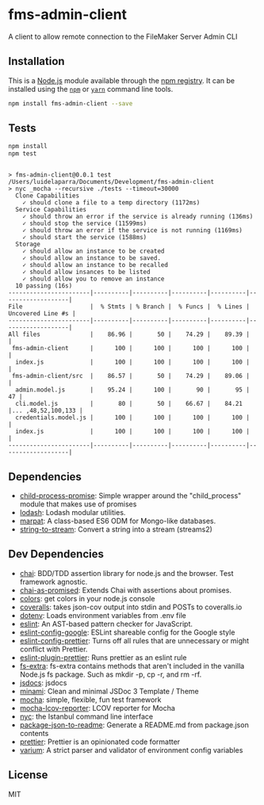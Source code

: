 # fms-admin-client

A client to allow remote connection to the FileMaker Server Admin CLI

## Installation

This is a [Node.js](https://nodejs.org/) module available through the 
[npm registry](https://www.npmjs.com/). It can be installed using the 
[`npm`](https://docs.npmjs.com/getting-started/installing-npm-packages-locally)
or 
[`yarn`](https://yarnpkg.com/en/)
command line tools.

```sh
npm install fms-admin-client --save
```

## Tests

```sh
npm install
npm test
```
```

> fms-admin-client@0.0.1 test /Users/luidelaparra/Documents/Development/fms-admin-client
> nyc _mocha --recursive ./tests --timeout=30000
  Clone Capabilities
    ✓ should clone a file to a temp directory (1172ms)
  Service Capabilities
    ✓ should throw an error if the service is already running (136ms)
    ✓ should stop the service (11599ms)
    ✓ should throw an error if the service is not running (1169ms)
    ✓ should start the service (1588ms)
  Storage
    ✓ should allow an instance to be created
    ✓ should allow an instance to be saved.
    ✓ should allow an instance to be recalled
    ✓ should allow insances to be listed
    ✓ should allow you to remove an instance
  10 passing (16s)
-----------------------|----------|----------|----------|----------|-------------------|
File                   |  % Stmts | % Branch |  % Funcs |  % Lines | Uncovered Line #s |
-----------------------|----------|----------|----------|----------|-------------------|
All files              |    86.96 |       50 |    74.29 |    89.39 |                   |
 fms-admin-client      |      100 |      100 |      100 |      100 |                   |
  index.js             |      100 |      100 |      100 |      100 |                   |
 fms-admin-client/src  |    86.57 |       50 |    74.29 |    89.06 |                   |
  admin.model.js       |    95.24 |      100 |       90 |       95 |                47 |
  cli.model.js         |       80 |       50 |    66.67 |    84.21 |... ,48,52,100,133 |
  credentials.model.js |      100 |      100 |      100 |      100 |                   |
  index.js             |      100 |      100 |      100 |      100 |                   |
-----------------------|----------|----------|----------|----------|-------------------|

```

## Dependencies

- [child-process-promise](https://ghub.io/child-process-promise): Simple wrapper around the &quot;child_process&quot; module that makes use of promises
- [lodash](https://ghub.io/lodash): Lodash modular utilities.
- [marpat](https://ghub.io/marpat): A class-based ES6 ODM for Mongo-like databases.
- [string-to-stream](https://ghub.io/string-to-stream): Convert a string into a stream (streams2)

## Dev Dependencies

- [chai](https://ghub.io/chai): BDD/TDD assertion library for node.js and the browser. Test framework agnostic.
- [chai-as-promised](https://ghub.io/chai-as-promised): Extends Chai with assertions about promises.
- [colors](https://ghub.io/colors): get colors in your node.js console
- [coveralls](https://ghub.io/coveralls): takes json-cov output into stdin and POSTs to coveralls.io
- [dotenv](https://ghub.io/dotenv): Loads environment variables from .env file
- [eslint](https://ghub.io/eslint): An AST-based pattern checker for JavaScript.
- [eslint-config-google](https://ghub.io/eslint-config-google): ESLint shareable config for the Google style
- [eslint-config-prettier](https://ghub.io/eslint-config-prettier): Turns off all rules that are unnecessary or might conflict with Prettier.
- [eslint-plugin-prettier](https://ghub.io/eslint-plugin-prettier): Runs prettier as an eslint rule
- [fs-extra](https://ghub.io/fs-extra): fs-extra contains methods that aren&#39;t included in the vanilla Node.js fs package. Such as mkdir -p, cp -r, and rm -rf.
- [jsdocs](https://ghub.io/jsdocs): jsdocs
- [minami](https://ghub.io/minami): Clean and minimal JSDoc 3 Template / Theme
- [mocha](https://ghub.io/mocha): simple, flexible, fun test framework
- [mocha-lcov-reporter](https://ghub.io/mocha-lcov-reporter): LCOV reporter for Mocha
- [nyc](https://ghub.io/nyc): the Istanbul command line interface
- [package-json-to-readme](https://ghub.io/package-json-to-readme): Generate a README.md from package.json contents
- [prettier](https://ghub.io/prettier): Prettier is an opinionated code formatter
- [varium](https://ghub.io/varium): A strict parser and validator of environment config variables

## License

MIT
